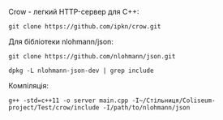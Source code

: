 Crow - легкий HTTP-сервер для C++:
```
git clone https://github.com/ipkn/crow.git
```
Для бібліотеки nlohmann/json:
```
git clone https://github.com/nlohmann/json.git

dpkg -L nlohmann-json-dev | grep include

```

Компіляція:
```
g++ -std=c++11 -o server main.cpp -I~/Стільниця/Coliseum-project/Test/crow/include -I/path/to/nlohmann/json
```